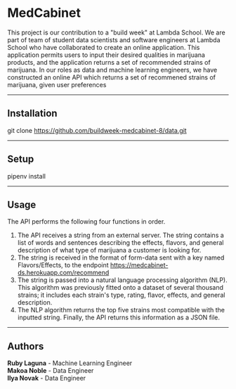 # MedCabinet # 
This project is our contribution to a "build week" at Lambda School. We are part of team of student data scientists and software engineers at Lambda School who have collaborated to create an online application. This application permits users to input their desired qualities in marijuana products, and the application returns a set of recommended strains of marijuana. In our roles as data and machine learning engineers, we have constructed an online API which returns a set of recommened strains of marijuana, given user preferences

- - - -

## Installation ## 
git clone https://github.com/buildweek-medcabinet-8/data.git

- - - -

## Setup ## 
pipenv install

- - - -

## Usage ## 
The API performs the following four functions in order.
1. The API receives a string from an external server. The string contains a list of words and sentences describing the effects, flavors, and general description of what type of marijuana a customer is looking for.
2. The string is received in the format of form-data sent with a key named Flavors/Effects, to the endpoint https://medcabinet-ds.herokuapp.com/recommend
3. The string is passed into a natural language processing algorithm (NLP). This algorithm was previously fitted onto a dataset of several thousand strains; it includes each strain's type, rating, flavor, effects, and general description.
4. The NLP algorithm returns the top five strains most compatible with the inputted string. Finally, the API returns this information as a JSON file.

- - - -

## Authors ## 
**Ruby Laguna** - Machine Learning Engineer   
**Makoa Noble** - Data Engineer  
**Ilya Novak** - Data Engineer
